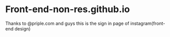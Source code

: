 # Front-end-non-res.github.io
Thanks to @priple.com and guys this is the sign in page of instagram(front-end design)

